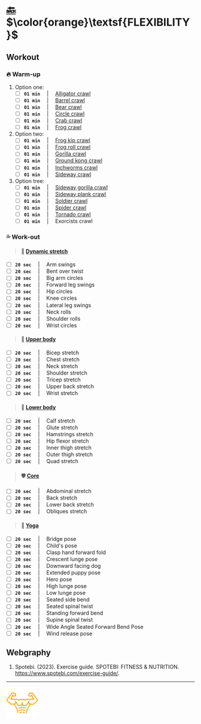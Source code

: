 # [:back:][back] $\color{orange}\textsf{FLEXIBILITY}$

## Workout

### :fire: Warm-up

1. Option one:
    + [ ] **`01 min`** &emsp;\|&emsp; [Alligator crawl][func-url]
    + [ ] **`01 min`** &emsp;\|&emsp; [Barrel crawl][lege-url]
    + [ ] **`01 min`** &emsp;\|&emsp; [Bear crawl][func-url]
    + [ ] **`01 min`** &emsp;\|&emsp; [Circle crawl][lege-url]
    + [ ] **`01 min`** &emsp;\|&emsp; [Crab crawl][lege-url]
    + [ ] **`01 min`** &emsp;\|&emsp; [Frog crawl][lege-url]

2. Option two:
    + [ ] **`01 min`** &emsp;\|&emsp; [Frog kip crawl][lege-url]
    + [ ] **`01 min`** &emsp;\|&emsp; [Frog roll crawl][lege-url]
    + [ ] **`01 min`** &emsp;\|&emsp; [Gorilla crawl][func-url]
    + [ ] **`01 min`** &emsp;\|&emsp; [Ground kong crawl][lege-url]
    + [ ] **`01 min`** &emsp;\|&emsp; [Inchworms crawl][func-url]
    + [ ] **`01 min`** &emsp;\|&emsp; [Sideway crawl][func-url]

3. Option tree:
    + [ ] **`01 min`** &emsp;\|&emsp; [Sideway gorilla crawl][func-url]
    + [ ] **`01 min`** &emsp;\|&emsp; [Sideway plank crawl][func-url]
    + [ ] **`01 min`** &emsp;\|&emsp; [Soldier crawl][func-url]
    + [ ] **`01 min`** &emsp;\|&emsp; [Spider crawl][spid-url]
    + [ ] **`01 min`** &emsp;\|&emsp; [Tornado crawl][lege-url]
    + [ ] **`01 min`** &emsp;\|&emsp; Exorcists crawl

### :sweat_drops: Work-out

> #### :cartwheeling: [Dynamic stretch][dyna-url]

+ [ ] **`20 sec`** &emsp;\|&emsp; Arm swings
+ [ ] **`20 sec`** &emsp;\|&emsp; Bent over twist
+ [ ] **`20 sec`** &emsp;\|&emsp; Big arm circles
+ [ ] **`20 sec`** &emsp;\|&emsp; Forward leg swings
+ [ ] **`20 sec`** &emsp;\|&emsp; Hip circles
+ [ ] **`20 sec`** &emsp;\|&emsp; Knee circles
+ [ ] **`20 sec`** &emsp;\|&emsp; Lateral leg swings
+ [ ] **`20 sec`** &emsp;\|&emsp; Neck rolls
+ [ ] **`20 sec`** &emsp;\|&emsp; Shoulder rolls
+ [ ] **`20 sec`** &emsp;\|&emsp; Wrist circles

> #### :muscle: [Upper body][uppe-url]

+ [ ] **`20 sec`** &emsp;\|&emsp; Bicep stretch
+ [ ] **`20 sec`** &emsp;\|&emsp; Chest stretch
+ [ ] **`20 sec`** &emsp;\|&emsp; Neck stretch
+ [ ] **`20 sec`** &emsp;\|&emsp; Shoulder stretch
+ [ ] **`20 sec`** &emsp;\|&emsp; Tricep stretch
+ [ ] **`20 sec`** &emsp;\|&emsp; Upper back stretch
+ [ ] **`20 sec`** &emsp;\|&emsp; Wrist stretch

> #### :leg: [Lower body][lowe-url]

+ [ ] **`20 sec`** &emsp;\|&emsp; Calf stretch
+ [ ] **`20 sec`** &emsp;\|&emsp; Glute stretch
+ [ ] **`20 sec`** &emsp;\|&emsp; Hamstrings stretch
+ [ ] **`20 sec`** &emsp;\|&emsp; Hip flexor stretch
+ [ ] **`20 sec`** &emsp;\|&emsp; Inner thigh stretch
+ [ ] **`20 sec`** &emsp;\|&emsp; Outer thigh stretch
+ [ ] **`20 sec`** &emsp;\|&emsp; Quad stretch

> #### :shield: [Core][core-url]

+ [ ] **`20 sec`** &emsp;\|&emsp; Abdominal stretch
+ [ ] **`20 sec`** &emsp;\|&emsp; Back stretch
+ [ ] **`20 sec`** &emsp;\|&emsp; Lower back stretch
+ [ ] **`20 sec`** &emsp;\|&emsp; Obliques stretch

> #### :lotus_position: [Yoga][yoga-url]

+ [ ] **`20 sec`** &emsp;\|&emsp; Bridge pose
+ [ ] **`20 sec`** &emsp;\|&emsp; Child's pose
+ [ ] **`20 sec`** &emsp;\|&emsp; Clasp hand forward fold
+ [ ] **`20 sec`** &emsp;\|&emsp; Crescent lunge pose
+ [ ] **`20 sec`** &emsp;\|&emsp; Downward facing dog
+ [ ] **`20 sec`** &emsp;\|&emsp; Extended puppy pose
+ [ ] **`20 sec`** &emsp;\|&emsp; Hero pose
+ [ ] **`20 sec`** &emsp;\|&emsp; High lunge pose
+ [ ] **`20 sec`** &emsp;\|&emsp; Low lunge pose
+ [ ] **`20 sec`** &emsp;\|&emsp; Seated side bend
+ [ ] **`20 sec`** &emsp;\|&emsp; Seated spinal twist
+ [ ] **`20 sec`** &emsp;\|&emsp; Standing forward bend
+ [ ] **`20 sec`** &emsp;\|&emsp; Supine spinal twist
+ [ ] **`20 sec`** &emsp;\|&emsp; Wide Angle Seated Forward Bend Pose
+ [ ] **`20 sec`** &emsp;\|&emsp; Wind release pose

## Webgraphy

1. Spotebi\. \(2023\)\. Exercise guide\. SPOTEBI\: FITNESS & NUTRITION. <https://www.spotebi.com/exercise-guide/>\.

---

[![abs](../images/six_pack_little.svg)](../training-1.md "Training 1")

<!-- internal -->
[back]: modules.md "Modules"

<!-- external -->
[core-url]: https://www.spotebi.com/workout-routines/core-static-stretching-exercises/ "Core stretch"
[dyna-url]: https://www.spotebi.com/workout-routines/flexibility-exercises-dynamic-stretching-routine-for-women/ "Dynamic stretch"
[func-url]: https://redefiningstrength.com/crawling-exercises-21-fun-crawls-to-include-in-your-workouts/ "Fun crawling"
[lege-url]: https://www.youtube.com/watch?v=ilKXs2R7F7k "Legendary crawling"
[lowe-url]: https://www.spotebi.com/workout-routines/lower-body-stretching-routine/ "Lower body stretch"
[spid-url]: https://www.youtube.com/watch?v=_K7rv_vFOWM "Spider crawl"
[uppe-url]: https://www.spotebi.com/workout-routines/upper-body-stretching-exercises/ "Upper body stretch"
[yoga-url]: https://www.spotebi.com/yoga-sequences/full-body-stretch/ "Yoga stretch"
